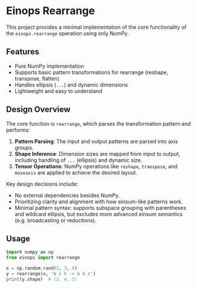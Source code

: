 # Einops Rearrange

This project provides a minimal implementation of the core functionality of the `einops.rearrange` operation using only NumPy.

## Features

- Pure NumPy implementation
- Supports basic pattern transformations for rearrange (reshape, transpose, flatten)
- Handles ellipsis (`...`) and dynamic dimensions
- Lightweight and easy to understand

## Design Overview

The core function is `rearrange`, which parses the transformation pattern and performs:

1. **Pattern Parsing**: The input and output patterns are parsed into axis groups.
2. **Shape Inference**: Dimension sizes are mapped from input to output, including handling of `...` (ellipsis) and dynamic size.
3. **Tensor Operations**: NumPy operations like `reshape`, `transpose`, and `moveaxis` are applied to achieve the desired layout.

Key design decisions include:
- No external dependencies besides NumPy.
- Prioritizing clarity and alignment with how einsum-like patterns work.
- Minimal pattern syntax: supports subspace grouping with parentheses and wildcard ellipsis, but excludes more advanced einsum semantics (e.g. broadcasting or reductions).

## Usage

```python
import numpy as np
from einops import rearrange

x = np.random.rand(2, 3, 4)
y = rearrange(x, 'b c h -> b h c')
print(y.shape)  # (2, 4, 3)
```


